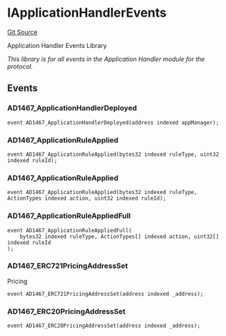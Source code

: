 # IApplicationHandlerEvents
[Git Source](https://github.com/thrackle-io/tron/blob/fd00dd3f701afe5991226ded04be9da490ad380d/src/common/IEvents.sol)

Application Handler Events Library

*This library is for all events in the Application Handler module for the protocol.*


## Events
### AD1467_ApplicationHandlerDeployed

```solidity
event AD1467_ApplicationHandlerDeployed(address indexed appManager);
```

### AD1467_ApplicationRuleApplied

```solidity
event AD1467_ApplicationRuleApplied(bytes32 indexed ruleType, uint32 indexed ruleId);
```

### AD1467_ApplicationRuleApplied

```solidity
event AD1467_ApplicationRuleApplied(bytes32 indexed ruleType, ActionTypes indexed action, uint32 indexed ruleId);
```

### AD1467_ApplicationRuleAppliedFull

```solidity
event AD1467_ApplicationRuleAppliedFull(
    bytes32 indexed ruleType, ActionTypes[] indexed action, uint32[] indexed ruleId
);
```

### AD1467_ERC721PricingAddressSet
Pricing


```solidity
event AD1467_ERC721PricingAddressSet(address indexed _address);
```

### AD1467_ERC20PricingAddressSet

```solidity
event AD1467_ERC20PricingAddressSet(address indexed _address);
```

